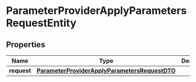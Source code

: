 # ParameterProviderApplyParametersRequestEntity

## Properties
Name | Type | Description | Notes
------------ | ------------- | ------------- | -------------
**request** | [**ParameterProviderApplyParametersRequestDTO**](ParameterProviderApplyParametersRequestDTO.md) |  |  [optional]
